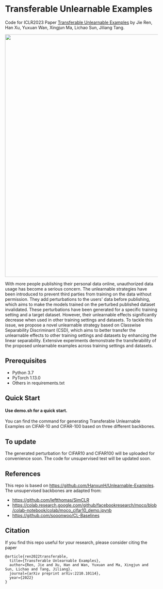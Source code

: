 # Transferable Unlearnable Examples

Code for ICLR2023 Paper [Transferable Unlearnable Examples](https://arxiv.org/abs/2210.10114) by Jie Ren, Han Xu, Yuxuan Wan, Xingjun Ma, Lichao Sun, Jiliang Tang.

<p align='center'>
<!-- <img src='https://github.com/chingyaoc/DCL/blob/master/misc/fig1.png?raw=true' width='500'/> -->

<img src='https://github.com/renjie3/CSD/blob/main/asset/two_stage4.png' width='800'/>
</p>

With more people publishing their personal data online, unauthorized data usage has become a serious concern. The unlearnable strategies have been introduced to prevent third parties from training on the data without permission. They add perturbations to the users' data before publishing, which aims to make the models trained on the perturbed published dataset invalidated. These perturbations have been generated for a specific training setting and a target dataset. However, their unlearnable effects significantly decrease when used in other training settings and datasets. To tackle this issue, we propose a novel unlearnable strategy based on Classwise Separability Discriminant (CSD), which aims to better transfer the unlearnable effects to other training settings and datasets by enhancing the linear separability. Extensive experiments demonstrate the transferability of the proposed unlearnable examples across training settings and datasets.

## Prerequisites
- Python 3.7 
- PyTorch 1.13.0
- Others in requirements.txt

## Quick Start
#### Use demo.sh for a quick start.
You can find the command for generating Transferable Unlearnable Examples on CIFAR-10 and CIFAR-100 based on three different backbones.

## To update
The generated perturbation for CIFAR10 and CIFAR100 will be uploaded for convenience soon.
The code for unsupervised test will be updated soon.

## References
This repo is based on https://github.com/HanxunH/Unlearnable-Examples.
The unsupervised backbones are adapted from:
* https://github.com/leftthomas/SimCLR
* https://colab.research.google.com/github/facebookresearch/moco/blob/colab-notebook/colab/moco_cifar10_demo.ipynb
* https://github.com/sooonwoo/CL-Baselines

## Citation

If you find this repo useful for your research, please consider citing the paper

```
@article{ren2022transferable,
  title={Transferable Unlearnable Examples},
  author={Ren, Jie and Xu, Han and Wan, Yuxuan and Ma, Xingjun and Sun, Lichao and Tang, Jiliang},
  journal={arXiv preprint arXiv:2210.10114},
  year={2022}
}
```